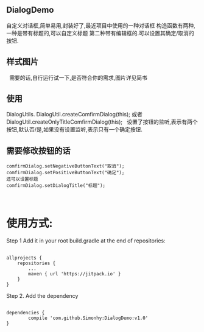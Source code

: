 ## DialogDemo
  自定义对话框,简单易用,封装好了,最近项目中使用的一种对话框
  构造函数有两种,一种是带有标题的,可以自定义标题 第二种带有编辑框的.可以设置其确定/取消的按钮.
## 样式图片
   需要的话,自行运行试一下,是否符合你的需求,图片详见简书
## 使用
   DialogUtils. DialogUtil.createComfirmDialog(this); 
   或者DialogUtil.createOnlyTitleComfirmDialog(this);
   设置了按钮的监听,表示有两个按钮,默认否/是,如果没有设置监听,表示只有一个确定按钮.
 
## 需要修改按钮的话
    comfirmDialog.setNegativeButtonText("取消");
    comfirmDialog.setPositiveButtonText("确定");
    还可以设置标题
    comfirmDialog.setDialogTitle("标题");
    
# 使用方式:
 Step 1
 Add it in your root build.gradle at the end of repositories:
## 
    allprojects {
		repositories {
			...
			maven { url 'https://jitpack.io' }
		}
	}
 Step 2. Add the dependency
## 
	dependencies {
	        compile 'com.github.Simonhy:DialogDemo:v1.0'
	}

